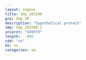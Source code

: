 ```yaml
---
layout: smgene
title: Smp_203200
grp: Smp_20
description: "hypothetical protein"
smp: Smp_203200.1
uniprot: "G4VKY9"
length:   495
cdd: "ns"
kk: ns
categories: sm
---
```

